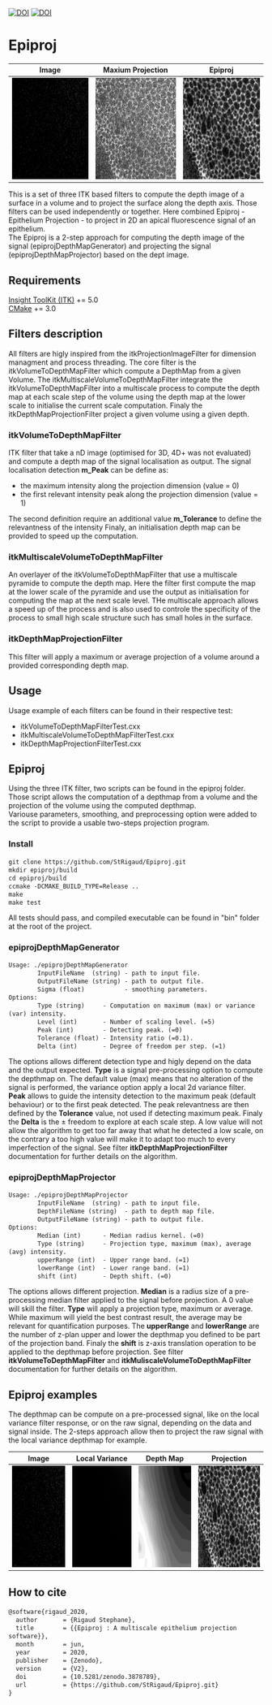 
[![DOI](https://img.shields.io/badge/License-Apache%202.0-blue.svg?style=shield)](https://github.com/StRigaud/Epiproj/blob/master/LICENSE)
[![DOI](https://zenodo.org/badge/DOI/10.5281/zenodo.3878789.svg)](https://doi.org/10.5281/zenodo.3878789)

# Epiproj

| Image  | Maxium Projection | Epiproj |
| :--------:  | :--------: | :--------: |
| <img src="./documentation/C0T0.gif" width="200" height="200" /> | <img src="./documentation/C0T0_Max.png" width="200" height="200" /> | <img src="./documentation/C0T0_Proj.png" width="200" height="200" /> |

This is a set of three ITK based filters to compute the depth image of a surface in a volume and to project the surface along the depth axis.
Those filters can be used independently or together. Here combined Epiproj - Epithelium Projection - to project in 2D an apical fluorescence signal of an epithelium.  
The Epiproj is a 2-step approach for computing the depth image of the signal (epiprojDepthMapGenerator) and projecting the signal (epiprojDepthMapProjector) based on the dept image.

## Requirements

[Insight ToolKit (ITK)](https://itk.org/) += 5.0  
[CMake](https://cmake.org/) += 3.0  

## Filters description

All filters are higly inspired from the itkProjectionImageFilter for dimension managment and process threading. The core filter is the itkVolumeToDepthMapFilter which compute a DepthMap from a given Volume. The itkMultiscaleVolumeToDepthMapFilter integrate the itkVolumeToDepthMapFilter into a multiscale process to compute the depth map at each scale step of the volume using the depth map at the lower scale to initialise the current scale computation. Finaly the itkDepthMapProjectionFilter project a given volume using a given depth.

### itkVolumeToDepthMapFilter

ITK filter that take a nD image (optimised for 3D, 4D+ was not evaluated) and compute a depth map of the signal localisation as output.
The signal localisation detection **m_Peak** can be define as:

- the maximum intensity along the projection dimension (value = 0)
- the first relevant intensity peak along the projection dimension (value = 1)

The second definition require an additional value **m_Tolerance** to define the relevantness of the intensity
Finaly, an initialisation depth map can be provided to speed up the computation.

### itkMultiscaleVolumeToDepthMapFilter

An overlayer of the itkVolumeToDepthMapFilter that use a multiscale pyramide to compute the depth map.
Here the filter first compute the map at the lower scale of the pyramide and use the output as initialisation
for computing the map at the next scale level.
THe multiscale approach allows a speed up of the process and is also used to controle the specificity of the process to small high scale structure such has small holes in the surface.

### itkDepthMapProjectionFilter

This filter will apply a maximum or average projection of a volume around a provided corresponding depth map.

## Usage

Usage example of each filters can be found in their respective test:

- itkVolumeToDepthMapFilterTest.cxx
- itkMultiscaleVolumeToDepthMapFilterTest.cxx
- itkDepthMapProjectionFilterTest.cxx

## Epiproj

Using the three ITK filter, two scripts can be found in the epiproj folder.
Those script allows the computation of a depthmap from a volume and the projection
of the volume using the computed depthmap.  
Variouse parameters, smoothing, and preprocessing option were added to the script to
provide a usable two-steps projection program.

### Install

```
git clone https://github.com/StRigaud/Epiproj.git  
mkdir epiproj/build  
cd epiproj/build  
ccmake -DCMAKE_BUILD_TYPE=Release ..  
make  
make test  
```

All tests should pass, and compiled executable can be found in "bin" folder at the root of the project.

### epiprojDepthMapGenerator

```
Usage: ./epiprojDepthMapGenerator  
        InputFileName  (string) - path to input file.  
        OutputFileName (string) - path to output file.  
        Sigma (float)           - smoothing parameters.  
Options:   
        Type (string)     - Computation on maximum (max) or variance (var) intensity.  
        Level (int)       - Number of scaling level. (=5)  
        Peak (int)        - Detecting peak. (=0)  
        Tolerance (float) - Intensity ratio (=0.1).  
        Delta (int)       - Degree of freedom per step. (=1)  
```

The options allows different detection type and higly depend on the data and the output expected.
**Type** is a signal pre-processing option to compute the depthmap on.
The default value (max) means that no alteration of the signal is performed, the variance option apply a local 2d variance filter.
**Peak** allows to guide the intensity detection to the maximum peak (default behaviour) or to the first peak detected.
The peak relevantness are then defined by the **Tolerance** value, not used if detecting maximum peak.
Finaly the **Delta** is the ± freedom to explore at each scale step.
A low value will not allow the algorithm to get too far away that what he detected a low scale, on the contrary a too high value will make it to adapt too much to every imperfection of the signal.
See filter **itkDepthMapProjectionFilter** documentation for further details on the algorithm.

### epiprojDepthMapProjector

```
Usage: ./epiprojDepthMapProjector  
        InputFileName  (string) - path to input file.  
        DepthFileName (string)  - path to depth map file.  
        OutputFileName (string) - path to output file.  
Options:   
        Median (int)      - Median radius kernel. (=0)  
        Type (string)     - Projection type, maximum (max), average (avg) intensity.  
        upperRange (int)  - Upper range band. (=1)  
        lowerRange (int)  - Lower range band. (=1)  
        shift (int)       - Depth shift. (=0)  
```
The options allows different projection.
**Median** is a radius size of a pre-processing median filter applied to the signal before projection.
A 0 value will skill the filter.
**Type** will apply a projection type, maximum or average.
While maximum will yield the best contrast result, the average may be relevant for quantification purposes.
The **upperRange** and **lowerRange** are the number of z-plan upper and lower the depthmap you defined to be part of the projection band.
Finaly the **shift** is z-axis translation operation to be applied to the depthmap before projection.
See filter **itkVolumeToDepthMapFilter** and **itkMuliscaleVolumeToDepthMapFilter** documentation for further details on the algorithm.

## Epiproj examples

The depthmap can be compute on a pre-processed signal, like on the local variance filter response, or on the raw signal, depending on the data and signal inside.
The 2-steps approach allow then to project the raw signal with the local variance depthmap for example.

| Image  | Local Variance | Depth Map | Projection |
| :--------:  | :--------: | :--------: | :--------: |
| <img src="./documentation/C0T0.gif" width="200" height="200" /> | <img src="./documentation/C0T0_Var.gif" width="200" height="200" /> | <img src="./documentation/C0T0_Map.png" width="200" height="200" /> | <img src="./documentation/C0T0_Proj.png" width="200" height="200" /> |


## How to cite 
``` 
@software{rigaud_2020,
  author       = {Rigaud Stephane},
  title        = {{Epiproj : A multiscale epithelium projection software}},
  month        = jun,
  year         = 2020,
  publisher    = {Zenodo},
  version      = {V2},
  doi          = {10.5281/zenodo.3878789},
  url          = {https://github.com/StRigaud/Epiproj.git}
}
``` 
